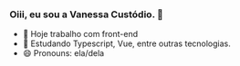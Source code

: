 ### Oiii, eu sou a Vanessa Custódio. 👋

- 🔭  Hoje trabalho com front-end
- 🌱 Estudando Typescript, Vue, entre outras tecnologias.
- 😄 Pronouns: ela/dela
